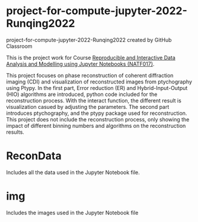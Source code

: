 # project-for-compute-jupyter-2022-Runqing2022
project-for-compute-jupyter-2022-Runqing2022 created by GitHub Classroom


This is the project work for Course <u> Reproducible and Interactive Data Analysis and Modelling using Jupyter Notebooks (NATF017)</u>. 

This project focuses on phase reconstruction of coherent diffraction imaging (CDI) and visualization of reconstructed images from ptychography using Ptypy. In the first part, Error reduction (ER) and Hybrid-Input-Output (HIO) algorithms are introduced, python code included for the reconstruction process. With the interact function, the different result is visualization casued by adjusting the parameters. The second part introduces ptychography, and the ptypy package used for reconstruction. This project does not include the reconstruction process, only showing the impact of different binning numbers and algorithms on the reconstruction results.



# ReconData

Includes all the data used in the Jupyter Notebook file.

# img

Includes the images used in the Jupyter Notebook file
